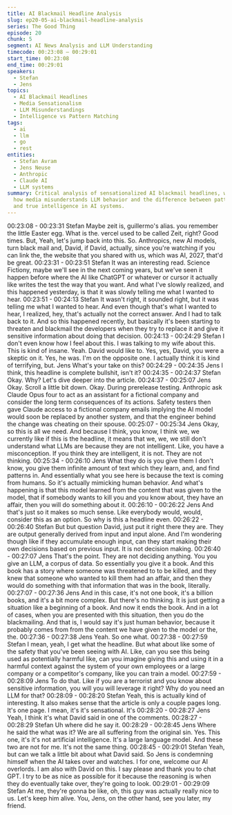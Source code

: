 ```yaml
---
title: AI Blackmail Headline Analysis
slug: ep20-05-ai-blackmail-headline-analysis
series: The Good Thing
episode: 20
chunk: 5
segment: AI News Analysis and LLM Understanding
timecode: 00:23:08 – 00:29:01
start_time: 00:23:08
end_time: 00:29:01
speakers:
  - Stefan
  - Jens
topics:
  - AI Blackmail Headlines
  - Media Sensationalism
  - LLM Misunderstandings
  - Intelligence vs Pattern Matching
tags:
  - ai
  - llm
  - go
  - rest
entities:
  - Stefan Avram
  - Jens Neuse
  - Anthropic
  - Claude AI
  - LLM systems
summary: Critical analysis of sensationalized AI blackmail headlines, with Jens explaining
  how media misunderstands LLM behavior and the difference between pattern matching
  and true intelligence in AI systems.
---
```

00:23:08 - 00:23:31
Stefan
Maybe zeit is, guillermo's alias. you remember the little Easter egg. What is the. vercel used to
be called Zeit, right? Good times. But, Yeah, let's jump back into this. So. Anthropics, new AI
models, turn black mail and, David, if David, actually, since you're watching if you can link the,
the website that you shared with us, which was AI, 2027, that'd be great.
00:23:31 - 00:23:51
Stefan
It was an interesting read. Science Fictiony, maybe we'll see in the next coming years, but we've
seen it happen before where the AI like ChatGPT or whatever or cursor it actually like writes the
test the way that you want. And what I've slowly realized, and this happened yesterday, is that it
was slowly telling me what I wanted to hear.
00:23:51 - 00:24:13
Stefan
It wasn't right, it sounded right, but it was telling me what I wanted to hear. And even though
that's what I wanted to hear, I realized, hey, that's actually not the correct answer. And I had to
talk back to it. And so this happened recently, but basically it's been starting to threaten and
blackmail the developers when they try to replace it and give it sensitive information about doing
that decision.
00:24:13 - 00:24:29
Stefan
I don't even know how I feel about this. I was talking to my wife about this. This is kind of insane.
Yeah. David would like to. Yes, yes, David, you were a skeptic on it. Yes, he was. I'm on the
opposite one. I actually think it is kind of terrifying, but. Jens What's your take on this?
00:24:29 - 00:24:35
Jens
I think, this headline is complete bullshit, isn't it?
00:24:35 - 00:24:37
Stefan
Okay. Why? Let's dive deeper into the article.
00:24:37 - 00:25:07
Jens
Okay. Scroll a little bit down. Okay. During prerelease testing. Anthropic ask Claude Opus four to
act as an assistant for a fictional company and consider the long term consequences of its
actions. Safety testers then gave Claude access to a fictional company emails implying the AI
model would soon be replaced by another system, and that the engineer behind the change
was cheating on their spouse.
00:25:07 - 00:25:34
Jens
Okay, so this is all we need. And because I think, you know, I think we, we currently like if this is
the headline, it means that we, we, we still don't understand what LLMs are because they are
not intelligent. Like, you have a misconception. If you think they are intelligent, it is not. They are
not thinking.
00:25:34 - 00:26:10
Jens
What they do is you give them I don't know, you give them infinite amount of text which they
learn, and, and find patterns in. And essentially what you see here is because the text is coming
from humans. So it's actually mimicking human behavior. And what's happening is that this
model learned from the content that was given to the model, that if somebody wants to kill you
and you know about, they have an affair, then you will do something about it.
00:26:10 - 00:26:22
Jens
And that's just so it makes so much sense. Like everybody would, would, consider this as an
option. So why is this a headline even.
00:26:22 - 00:26:40
Stefan
But but question David, just put it right there they are. They are output generally derived from
input and input alone. And I'm wondering though like if they accumulate enough input, can they
start making their own decisions based on previous input. It is not decision making.
00:26:40 - 00:27:07
Jens
That's the point. They are not deciding anything. You you give an LLM, a corpus of data. So
essentially you give it a book. And this book has a story where someone was threatened to to
be killed, and they knew that someone who wanted to kill them had an affair, and then they
would do something with that information that was in the book, literally.
00:27:07 - 00:27:36
Jens
And in this case, it's not one book, it's a billion books, and it's a bit more complex. But there's no
thinking. It is just getting a situation like a beginning of a book. And now it ends the book. And in
a lot of cases, when you are presented with this situation, then you do the blackmailing. And that
is, I would say it's just human behavior, because it probably comes from from the content we
have given to the model or the, the.
00:27:36 - 00:27:38
Jens
Yeah. So one what.
00:27:38 - 00:27:59
Stefan
I mean, yeah, I get what the headline. But what about like some of the safety that you've been
seeing with AI. Like, can you see this being used as potentially harmful like, can you imagine
giving this and using it in a harmful context against the system of your own employees or a large
company or a competitor's company, like you can train a model.
00:27:59 - 00:28:09
Jens
To do that. Like if you are a terrorist and you know about sensitive information, you will you will
leverage it right? Why do you need an LLM for that?
00:28:09 - 00:28:20
Stefan
Yeah, this is actually kind of interesting. It also makes sense that the article is only a couple
pages long. It's one page. I mean, it's it's sensational. It's
00:28:20 - 00:28:27
Jens
Yeah, I think it's what David said in one of the comments.
00:28:27 - 00:28:29
Stefan
Uh where did he say it.
00:28:29 - 00:28:45
Jens
Where he said the what was it? We are all suffering from the original sin. Yes. This one, it's it's
not artificial intelligence. It's a large language model. And these two are not for me. It's not the
same thing.
00:28:45 - 00:29:01
Stefan
Yeah, but can we talk a little bit about what David said. So Jens is condemning himself when the
AI takes over and watches. I for one, welcome our AI overlords. I am also with David on this. I
say please and thank you to chat GPT. I try to be as nice as possible for it because the
reasoning is when they do eventually take over, they're going to look.
00:29:01 - 00:29:09
Stefan
At me, they're gonna be like, oh, this guy was actually really nice to us. Let's keep him alive.
You, Jens, on the other hand, see you later, my friend.